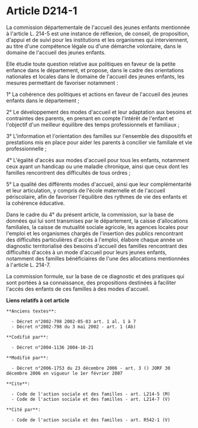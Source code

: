 # Article D214-1

La commission départementale de l'accueil des jeunes enfants mentionnée à l'article L. 214-5 est une instance de réflexion,
de conseil, de proposition, d'appui et de suivi pour les institutions et les organismes qui interviennent, au titre d'une
compétence légale ou d'une démarche volontaire, dans le domaine de l'accueil des jeunes enfants.

Elle étudie toute question relative aux politiques en faveur de la petite enfance dans le département, et propose, dans le
cadre des orientations nationales et locales dans le domaine de l'accueil des jeunes enfants, les mesures permettant de
favoriser notamment :

1° La cohérence des politiques et actions en faveur de l'accueil des jeunes enfants dans le département ;

2° Le développement des modes d'accueil et leur adaptation aux besoins et contraintes des parents, en prenant en compte
l'intérêt de l'enfant et l'objectif d'un meilleur équilibre des temps professionnels et familiaux ;

3° L'information et l'orientation des familles sur l'ensemble des dispositifs et prestations mis en place pour aider les
parents à concilier vie familiale et vie professionnelle ;

4° L'égalité d'accès aux modes d'accueil pour tous les enfants, notamment ceux ayant un handicap ou une maladie chronique,
ainsi que ceux dont les familles rencontrent des difficultés de tous ordres ;

5° La qualité des différents modes d'accueil, ainsi que leur complémentarité et leur articulation, y compris de l'école
maternelle et de l'accueil périscolaire, afin de favoriser l'équilibre des rythmes de vie des enfants et la cohérence
éducative.

Dans le cadre du 4° du présent article, la commission, sur la base de données qui lui sont transmises par le département, la
caisse d'allocations familiales, la caisse de mutualité sociale agricole, les agences locales pour l'emploi et les organismes
chargés de l'insertion des publics rencontrant des difficultés particulières d'accès à l'emploi, élabore chaque année un
diagnostic territorialisé des besoins d'accueil des familles rencontrant des difficultés d'accès à un mode d'accueil pour
leurs jeunes enfants, notamment des familles bénéficiaires de l'une des allocations mentionnées à l'article L. 214-7.

La commission formule, sur la base de ce diagnostic et des pratiques qui sont portées à sa connaissance, des propositions
destinées à faciliter l'accès des enfants de ces familles à des modes d'accueil.

**Liens relatifs à cet article**

	**Anciens textes**:

	  - Décret n°2002-798 2002-05-03 art. 1 al. 1 à 7
	  - Décret n°2002-798 du 3 mai 2002 - art. 1 (Ab)

	**Codifié par**:

	  - Décret n°2004-1136 2004-10-21

	**Modifié par**:

	  - Décret n°2006-1753 du 23 décembre 2006 - art. 3 () JORF 30 décembre 2006 en vigueur le 1er février 2007

	**Cite**:

	  - Code de l'action sociale et des familles - art. L214-5 (M)
	  - Code de l'action sociale et des familles - art. L214-7 (V)

	**Cité par**:

	  - Code de l'action sociale et des familles - art. R542-1 (V)
